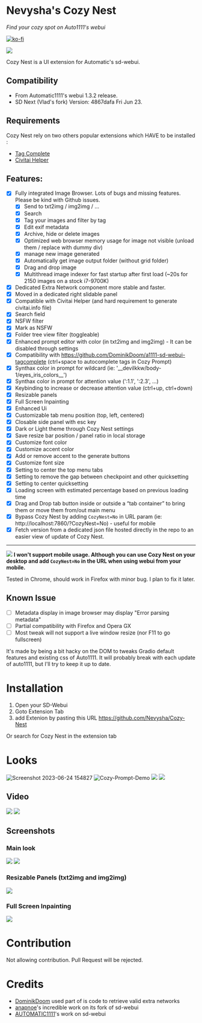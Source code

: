 # Nevysha's Cozy Nest

_Find your cozy spot on Auto1111's webui_

[![ko-fi](https://ko-fi.com/img/githubbutton_sm.svg)](https://ko-fi.com/G2G2L55CD)

![](https://nevysha.art/wp-content/uploads/2023/01/nevy-icon-1-256-round.png)

Cozy Nest is a UI extension for Automatic's sd-webui.

## Compatibility

- From Automatic1111's webui 1.3.2 release.
- SD Next (Vlad's fork) Version: 4867dafa Fri Jun 23.

## Requirements
Cozy Nest rely on two others popular extensions which HAVE to be installed : 
 - [Tag Complete](https://github.com/DominikDoom/a1111-sd-webui-tagcomplete)
 - [Civitai Helper](https://github.com/butaixianran/Stable-Diffusion-Webui-Civitai-Helper)

## Features:
- [x]  Fully integrated Image Browser. Lots of bugs and missing features. Please be kind with Github issues.
   - [x]  Send to txt2img / img2img / …
   - [x]  Search
   - [x]  Tag your images and filter by tag
   - [x]  Edit exif metadata
   - [x]  Archive, hide or delete images
   - [x]  Optimized web browser memory usage for image not visible (unload them / replace with dummy div)
   - [x]  manage new image generated
   - [x]  Automatically get image output folder (without grid folder)
   - [x]  Drag and drop image
   - [x]  Multithread image indexer for fast startup after first load (~20s for 2150 images on a stock i7-9700K)
- [x]  Dedicated Extra Network component more stable and faster.
  - [x]  Moved in a dedicated right slidable panel 
  - [x]  Compatible with Civitai Helper (and hard requirement to generate civitai.info file)
  - [x]  Search field
  - [x]  NSFW filter
  - [x]  Mark as NSFW
  - [x]  Folder tree view filter (toggleable)
- [x]  Enhanced prompt editor with color (in txt2img and img2img) - It can be disabled through settings
  - [x]  Compatibility with https://github.com/DominikDoom/a1111-sd-webui-tagcomplete (ctrl+space to autocomplete tags in Cozy Prompt)
  - [x]  Synthax color in prompt for wildcard (ie: '\_\_devilkkw/body-1/eyes_iris_colors\_\_')
  - [x]  Synthax color in prompt for attention value (':1.1', ':2.3', ...)
  - [x]  Keybinding to increase or decrease attention value (ctrl+up, ctrl+down)
- [x]  Resizable panels
- [x]  Full Screen Inpainting
- [x]  Enhanced Ui
  - [x]  Customizable tab menu position (top, left, centered)
  - [x]  Closable side panel with esc key
  - [x]  Dark or Light theme through Cozy Nest settings
  - [x]  Save resize bar position / panel ratio in local storage
  - [x]  Customize font color  
  - [x]  Customize accent color
  - [x]  Add or remove accent to the generate buttons
  - [x]  Customize font size
  - [x]  Setting to center the top menu tabs
  - [x]  Setting to remove the gap between checkpoint and other quicksetting
  - [x]  Setting to center quicksetting
  - [x]  Loading screen with estimated percentage based on previous loading time
  - [x]  Drag and Drop tab button inside or outside a “tab container” to bring them or move them from/out main menu
- [x]  Bypass Cozy Nest by adding `CozyNest=No` in URL param (ie: http://localhost:7860/?CozyNest=No) - useful for mobile
- [x]  Fetch version from a dedicated json file hosted directly in the repo to an easier view of update of Cozy Nest.

<hr>

![](https://placehold.co/15x15/f03c15/f03c15.png) **I won't support mobile usage. Although you can use Cozy Nest on your desktop and add `CozyNest=No` in the URL when using webui from your mobile.**

Tested in Chrome, should work in Firefox with minor bug. I plan to fix it later.

## Known Issue

- [ ]  Metadata display in image browser may display "Error parsing metadata"
- [ ]  Partial compatibility with Firefox and Opera GX
- [ ]  Most tweak will not support a live window resize (nor F11 to go fullscreen)

It's made by being a bit hacky on the DOM to tweaks Gradio default features and existing css of Auto1111. It will probably break with each update of auto1111, but I'll try to keep it up to date.


# Installation
1) Open your SD-Webui
2) Goto Extension Tab
3) add Extenion by pasting this URL
   https://github.com/Nevysha/Cozy-Nest

Or search for Cozy Nest in the extension tab 

# Looks

![Screenshot 2023-06-24 154827](https://github.com/Nevysha/Cozy-Nest/assets/122687716/7db13230-6a27-4f16-98fd-3df84e83c8ff)
![Cozy-Prompt-Demo](https://github.com/Nevysha/Cozy-Nest/assets/122687716/af97707e-d686-45bf-a28d-08584a2a067c)
![](https://github.com/Nevysha/Cozy-Nest/blob/main/screenshots/chrome-capture-2023-4-2%20(1).png?raw=true)
![](https://github.com/Nevysha/Cozy-Nest/blob/main/screenshots/Screenshot%202023-05-03%20100850.png?raw=true)

## Video
![](https://github.com/Nevysha/Cozy-Nest/blob/main/screenshots/chrome-capture-2023-4-1.gif?raw=true)
![](https://github.com/Nevysha/Cozy-Nest/blob/main/screenshots/chrome-capture-2023-4-2.gif?raw=true)

## Screenshots

### Main look
![](https://github.com/Nevysha/Cozy-Nest/blob/main/screenshots/chrome-capture-2023-4-1.png?raw=true)
![](https://github.com/Nevysha/Cozy-Nest/blob/main/screenshots/chrome-capture-2023-4-1%20(1).png?raw=true)

### Resizable Panels (txt2img and img2img)
![](https://github.com/Nevysha/Cozy-Nest/blob/main/screenshots/chrome-capture-2023-4-2.png?raw=true)

### Full Screen Inpainting
![](https://github.com/Nevysha/Cozy-Nest/blob/main/screenshots/chrome-capture-2023-4-1%20(3).png?raw=true)


# Contribution

Not allowing contribution. Pull Request will be rejected.

# Credits
* [DominikDoom](https://github.com/DominikDoom/a1111-sd-webui-tagcomplete) used part of is code to retrieve valid extra networks
* [anapnoe](https://github.com/anapnoe/stable-diffusion-webui-ux)'s incredible work on its fork of sd-webui
* [AUTOMATIC1111](https://github.com/AUTOMATIC1111/stable-diffusion-webui)'s work on sd-webui
